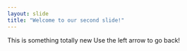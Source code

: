 ```yaml
---
layout: slide
title: "Welcome to our second slide!"
---
```

This is something totally new
Use the left arrow to go back!
